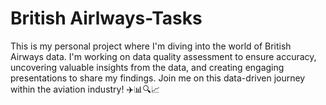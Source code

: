 # British Airlways-Tasks
 This is my personal project where I'm diving into the world of British Airways data. I'm working on data quality assessment to ensure accuracy, uncovering valuable insights from the data, and creating engaging presentations to share my findings. Join me on this data-driven journey within the aviation industry! ✈️📊🔍📈
